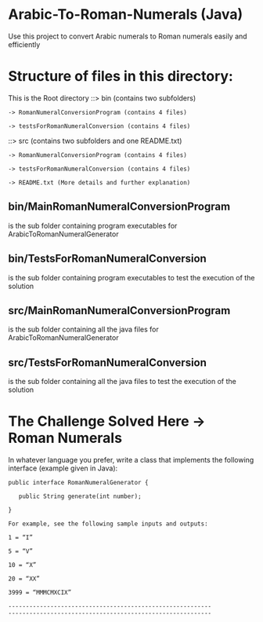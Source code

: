 # Arabic-To-Roman-Numerals (Java)
Use this project to convert Arabic numerals to Roman numerals easily and efficiently

# Structure of files in this directory:

This is the Root directory
::> bin (contains two subfolders)

    -> RomanNumeralConversionProgram (contains 4 files)
    
    -> testsForRomanNumeralConversion (contains 4 files)

::> src (contains two subfolders and one README.txt)

    -> RomanNumeralConversionProgram (contains 4 files)
    
    -> testsForRomanNumeralConversion (contains 4 files)
    
    -> README.txt (More details and further explanation)
    
## bin/MainRomanNumeralConversionProgram 
is the sub folder containing program executables for ArabicToRomanNumeralGenerator

## bin/TestsForRomanNumeralConversion 
is the sub folder containing program executables to test the execution of the solution

## src/MainRomanNumeralConversionProgram 
is the sub folder containing all the java files for ArabicToRomanNumeralGenerator

## src/TestsForRomanNumeralConversion 
is the sub folder containing all the java files to test the execution of the solution

# The Challenge Solved Here -> Roman Numerals
In whatever language you prefer, write a class that implements the following interface (example given in Java):

	public interface RomanNumeralGenerator {
	
	   public String generate(int number); 
	   
	}
	
	For example, see the following sample inputs and outputs: 
	
	1 = “I” 
	
	5 = “V” 
	
	10 = “X” 
	
	20 = “XX” 
	
	3999 = “MMMCMXCIX”
	
	----------------------------------------------------------
	----------------------------------------------------------
	
